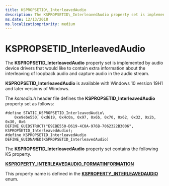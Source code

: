```yaml
---
title: KSPROPSETID\_InterleavedAudio
description: The KSPROPSETID\_InterleavedAudio property set is implemented by audio device drivers that would like to provide extra information about the interleaving of loopback audio and capture audio.
ms.date: 12/13/2018
ms.localizationpriority: medium
---
```


# KSPROPSETID\_InterleavedAudio

The **KSPROPSETID\_InterleavedAudio** property set is implemented by audio device drivers that would like to contain extra information about the interleaving of loopback audio and capture audio in the audio stream.

**KSPROPSETID\_InterleavedAudio** is available with Windows 10 version 19H1 and later versions of Windows.

The *ksmedia.h* header file defines the **KSPROPSETID\_InterleavedAudio** property set as follows:

``` syntax
#define STATIC_KSPROPSETID_InterleavedAudio\
    0xe9ebe550, 0xd619, 0x4c0a, 0x97, 0x6b, 0x70, 0x62, 0x32, 0x2b, 0x30, 0x6
DEFINE_GUIDSTRUCT("E9EBE550-D619-4C0A-976B-7062322B3006", KSPROPSETID_InterleavedAudio);
#define KSPROPSETID_InterleavedAudio DEFINE_GUIDNAMED(KSPROPSETID_InterleavedAudio)
```

The **KSPROPSETID\_InterleavedAudio** property set contains the following KS property.

[**KSPROPERTY\_INTERLEAVEDAUDIO_FORMATINFORMATION**](ksproperty-interleavedaudio-formatinformation.md)

This property name is defined in the [**KSPROPERTY\_INTERLEAVEDAUDIO**](/windows-hardware/drivers/ddi/ksmedia/ne-ksmedia-ksproperty_interleavedaudio) enum.